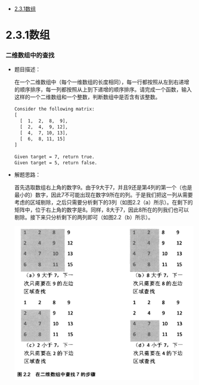 * [2.3.1数组](#2.3.1数组)

# 2.3.1数组

### 二维数组中的查找

* 题目描述：

  在一个二维数组中（每个一维数组的长度相同），每一行都按照从左到右递增的顺序排序，每一列都按照从上到下递增的顺序排序。请完成一个函数，输入这样的一个二维数组和一个整数，判断数组中是否含有该整数。

      Consider the following matrix:
      [
        [  1,  2,  8,  9],
        [  2,  4,  9, 12],
        [  4,  7, 10, 13],
        [  6,  8, 11, 15]
      ]

      Given target = 7, return true.
      Given target = 5, return false.

* 解题思路：

     首先选取数组右上角的数字9。由于9大于7，并且9还是第4列的第一个（也是最小的）数字，因此7不可能出现在数字9所在的列。于是我们把这一列从需要考虑的区域剔除，之后只需要分析剩下的3列（如图2.2（a）所示）。在剩下的矩阵中，位于右上角的数字是8。同样，8大于7，因此8所在的列我们也可以剔除。接下来只分析剩下的两列即可（如图2.2（b）所示）。
  
  <div align="center"><img src="./img/二维数组中的查找.png"/></div>








































  <div align="center"><img src=""/></div>

